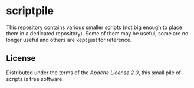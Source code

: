 # scriptpile

This repository contains various smaller scripts (not big enough to place them
in a dedicated repository). Some of them may be useful, some are no longer
useful and others are kept just for reference.

## License

Distributed under the terms of the *Apache License 2.0*, this small pile of
scripts is free software.
